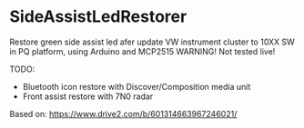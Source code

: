# SideAssistLedRestorer
Restore green side assist led afer update VW instrument cluster to 10XX SW in PQ platform, using Arduino and MCP2515
WARNING! Not tested live!

TODO:
  - Bluetooth icon restore with Discover/Composition media unit
  - Front assist restore with 7N0 radar

Based on: https://www.drive2.com/b/601314663967246021/
